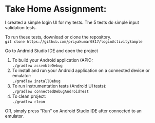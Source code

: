 # Take Home Assignment:  
I created a simple login UI for my tests. The 5 tests do simple input validation tests.  

To run these tests, download or clone the repository.   
` git clone https://github.com/priyakumar0817/loginActivitySample `

Go to Android Studio IDE and open the project

1. To build your Android application (APK):  
` ./gradlew assembleDebug `
2. To install and run your Android application on a connected device or emulator:  
`./gradlew installDebug`
3. To run instrumentation tests (Android UI tests):  
`./gradlew connectedDebugAndroidTest `
4. To clean project:  
`./gradlew clean`

OR, simply press "Run" on Android Studio IDE after connected to an emulator. 

